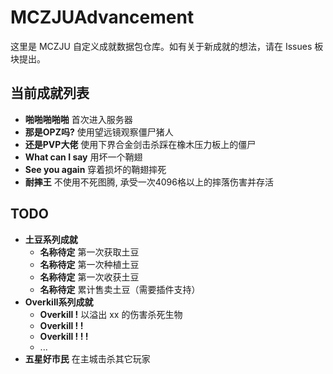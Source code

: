 # MCZJUAdvancement

这里是 MCZJU 自定义成就数据包仓库。如有关于新成就的想法，请在 Issues 板块提出。

## 当前成就列表

- **啪啪啪啪啪**
  首次进入服务器
- **那是OPZ吗?**
  使用望远镜观察僵尸猪人
- **还是PVP大佬**
  使用下界合金剑击杀踩在橡木压力板上的僵尸
- **What can I say**
  用坏一个鞘翅
- **See you again**
  穿着损坏的鞘翅摔死
- **耐摔王**
  不使用不死图腾, 承受一次4096格以上的摔落伤害并存活

## TODO

- **土豆系列成就**
  - **名称待定**
    第一次获取土豆
  - **名称待定**
    第一次种植土豆
  - **名称待定**
    第一次收获土豆
  - **名称待定**
    累计售卖土豆（需要插件支持）
- **Overkill系列成就**
  - **Overkill !**
    以溢出 xx 的伤害杀死生物
  - **Overkill ! !**
  - **Overkill ! ! !**
  - ...
- **五星好市民**
  在主城击杀其它玩家
